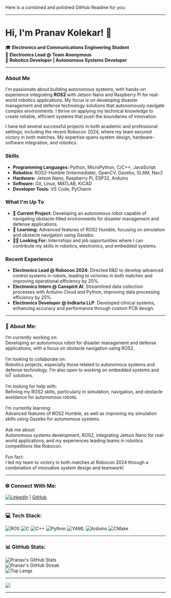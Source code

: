 Here is a combined and polished GitHub Readme for you:

---

# Hi, I'm Pranav Kolekar! 👋

🎓 **Electronics and Communications Engineering Student**  
🔧 **Electronics Lead @ Team Anonymous**  
🤖 **Robotics Developer | Autonomous Systems Developer**

---

### About Me

I'm passionate about building autonomous systems, with hands-on experience integrating **ROS2** with Jetson Nano and Raspberry Pi for real-world robotics applications. My focus is on developing disaster management and defense technology solutions that autonomously navigate complex environments. I thrive on applying my technical knowledge to create reliable, efficient systems that push the boundaries of innovation.

I have led several successful projects in both academic and professional settings, including the recent Robocon 2024, where my team secured victory in both matches. My expertise spans system design, hardware-software integration, and robotics.

### Skills
- **Programming Languages:** Python, MicroPython, C/C++, JavaScript
- **Robotics:** ROS2-Humble (Intermediate), OpenCV, Gazebo, SLAM, Nav2
- **Hardware:** Jetson Nano, Raspberry Pi, ESP32, Arduino
- **Software:** Git, Linux, MATLAB, KiCAD
- **Developer Tools:** VS Code, PyCharm

### What I'm Up To
- 🚀 **Current Project:** Developing an autonomous robot capable of navigating obstacle-filled environments for disaster management and defense applications.
- 🌱 **Learning:** Advanced features of ROS2 Humble, focusing on simulation and obstacle navigation using Gazebo.
- 🧑‍💻 **Looking For:** Internships and job opportunities where I can contribute my skills in robotics, electronics, and embedded systems.

### Recent Experience
- **Electronics Lead @ Robocon 2024**: Directed R&D to develop advanced control systems in robots, leading to victories in both matches and improving operational efficiency by 20%.
- **Electronics Intern @ Canspirit AI**: Streamlined data collection processes with Arduino Cloud and Python, improving data processing efficiency by 25%.
- **Electronics Developer @ Indkarta LLP**: Developed clinical systems, enhancing accuracy and performance through custom PCB design.

---

### 💫 About Me:
I’m currently working on:<br>Developing an autonomous robot for disaster management and defense applications, with a focus on obstacle navigation using ROS2.<br><br>I’m looking to collaborate on:<br>Robotics projects, especially those related to autonomous systems and defense technology. I’m also open to working on embedded systems and IoT solutions.<br><br>I’m looking for help with:<br>Refining my ROS2 skills, particularly in simulation, navigation, and obstacle avoidance for autonomous robots.<br><br>I’m currently learning:<br>Advanced features of ROS2 Humble, as well as improving my simulation skills using Gazebo for autonomous systems.<br><br>Ask me about:<br>Autonomous systems development, ROS2, integrating Jetson Nano for real-world applications, and my experiences leading teams in robotics competitions like Robocon.<br><br>Fun fact:<br>I led my team to victory in both matches at Robocon 2024 through a combination of innovative system design and teamwork!

---

### 🌐 Connect With Me:
[![LinkedIn](https://img.shields.io/badge/LinkedIn-%230077B5.svg?logo=linkedin&logoColor=white)](https://linkedin.com/in/pranav-kolekar) | [GitHub](https://github.com/pranavk-2003)

---

### 💻 Tech Stack:
![ROS](https://img.shields.io/badge/ros-%230A0FF9.svg?style=for-the-badge&logo=ros&logoColor=white) ![C](https://img.shields.io/badge/c-%2300599C.svg?style=for-the-badge&logo=c&logoColor=white) ![C++](https://img.shields.io/badge/c++-%2300599C.svg?style=for-the-badge&logo=c%2B%2B&logoColor=white) ![Python](https://img.shields.io/badge/python-3670A0?style=for-the-badge&logo=python&logoColor=ffdd54) ![YAML](https://img.shields.io/badge/yaml-%23ffffff.svg?style=for-the-badge&logo=yaml&logoColor=151515) ![Arduino](https://img.shields.io/badge/-Arduino-00979D?style=for-the-badge&logo=Arduino&logoColor=white) ![CMake](https://img.shields.io/badge/CMake-%23008FBA.svg?style=for-the-badge&logo=cmake&logoColor=white)

---

### 📊 GitHub Stats:
![Pranav's GitHub Stats](https://github-readme-stats.vercel.app/api?username=pranavk-2003&theme=dark&hide_border=true&include_all_commits=true&count_private=true)<br/>
![Pranav's GitHub Streak](https://github-readme-streak-stats.herokuapp.com/?user=pranavk-2003&theme=dark&hide_border=true)<br/>
![Top Langs](https://github-readme-stats.vercel.app/api/top-langs/?username=pranavk-2003&theme=dark&hide_border=true&include_all_commits=true&count_private=true&layout=compact)

---

[![](https://visitcount.itsvg.in/api?id=pranavk-2003&icon=1&color=9)](https://visitcount.itsvg.in)

---
